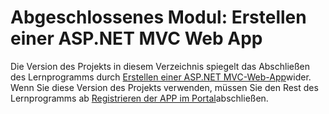 # <a name="completed-module-create-an-aspnet-mvc-web-app"></a>Abgeschlossenes Modul: Erstellen einer ASP.NET MVC Web App

Die Version des Projekts in diesem Verzeichnis spiegelt das Abschließen des Lernprogramms durch [Erstellen einer ASP.NET MVC-Web-App](https://docs.microsoft.com/graph/training/aspnet-tutorial?tutorial-step=1)wider. Wenn Sie diese Version des Projekts verwenden, müssen Sie den Rest des Lernprogramms ab [Registrieren der APP im Portal](https://docs.microsoft.com/graph/training/aspnet-tutorial?tutorial-step=2)abschließen.